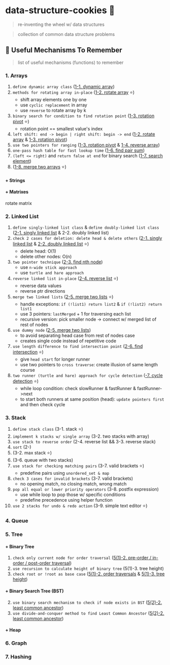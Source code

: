 # data-structure-cookies :cookie:
> re-inventing the wheel w/ data structures

> collection of common data structure problems

## :wrench: Useful Mechanisms To Remember
> list of useful mechanisms (functions) to remember

### 1. Arrays
1. `define dynamic array class` ([1-1. dynamic array](https://github.com/JiwoonKim/data-structure-cookies/blob/master/1_arrays/1_dynamic_array.cpp))
2. `methods for rotating array in-place` ([1-2. rotate array](https://github.com/JiwoonKim/data-structure-cookies/blob/master/1_arrays/2_rotate_array_right.cpp) :star:)
    - shift array elements one by one
    - use `cyclic replacement` in array
    - use `reverse` to rotate array by k
3. `binary search for condition to find rotation point` ([1-3. rotation pivot](https://github.com/JiwoonKim/data-structure-cookies/blob/master/1_arrays/3_rotation_pivot.cpp) :star:)
    - rotation point == smallest value's index
4. `left shift: end -> begin | right shift: begin -> end` ([1-2. rotate array](https://github.com/JiwoonKim/data-structure-cookies/blob/master/1_arrays/2_rotate_array_right.cpp) & [1-3. rotation pivot](https://github.com/JiwoonKim/data-structure-cookies/blob/master/1_arrays/4_reverse_array.cpp))
5. `use two pointers for ranging` ([1-3. rotation pivot](https://github.com/JiwoonKim/data-structure-cookies/blob/master/1_arrays/4_reverse_array.cpp) & [1-4. reverse array](https://github.com/JiwoonKim/data-structure-cookies/blob/master/1_arrays/4_reverse_array.cpp))
6. `one-pass hash table for fast lookup time` ([1-6. find pair sum](https://github.com/JiwoonKim/data-structure-cookies/blob/master/1_arrays/6_find_pair_sum.cpp))
7. `(left <= right)` and `return false at end` for binary search ([1-7. search element](https://github.com/JiwoonKim/data-structure-cookies/blob/master/1_arrays/7_search_element.cpp))
8. ([1-8. merge two arrays](https://github.com/JiwoonKim/data-structure-cookies/blob/master/1_arrays/8_merge_two_arrays.cpp) :star:)

#### + Strings


#### + Matrixes
rotate matrix

### 2. Linked List
1. `define singly-linked list class` & `define doubly-linked list class`  ([2-1. singly linked list](https://github.com/JiwoonKim/data-structure-cookies/blob/master/2_linked_lists/1_singly_linked_list.cpp) & 2-2. doubly linked list)
2. `check 2 cases for deletion: delete head & delete others` ([2-1. singly linked list](https://github.com/JiwoonKim/data-structure-cookies/blob/master/2_linked_lists/1_singly_linked_list.cpp) & [2-2. doubly linked list](https://github.com/JiwoonKim/data-structure-cookies/blob/master/2_linked_lists/2_doubly_linked_list.cpp) :star:)
    - delete head: O(1)
    - delete other nodes: O(n)
3. `two pointer technique` ([2-3. find nth node](https://github.com/JiwoonKim/data-structure-cookies/blob/master/2_linked_lists/3_find_nth_node.cpp))
    - use `n-wide stick approach`
    - use `turtle and hare approach`
4. `reverse linked list in-place` ([2-4. reverse list](https://github.com/JiwoonKim/data-structure-cookies/blob/master/2_linked_lists/4_reverse_list.cpp) :star:)
    - reverse data values
    - reverse ptr directions
5. `merge two linked lists` ([2-5. merge two lists](https://github.com/JiwoonKim/data-structure-cookies/blob/master/2_linked_lists/5_merge_two_lists.cpp) :star:)
    - handle exceptions: `if (!list1) return list2` & `if (!list2) return list1`
    - use 3 pointers: `lastMerged` + 1 for traversing each list
    - recursive version: pick smaller node -> connect w/ merged list of rest of nodes
6. `use dummy node` ([2-5. merge two lists](https://github.com/JiwoonKim/data-structure-cookies/blob/master/2_linked_lists/5_merge_two_lists.cpp))
    - to avoid separating head case from rest of nodes case
    - creates single code instead of repetitive code
7. `use length difference to find intersection point` ([2-6. find intersection](https://github.com/JiwoonKim/data-structure-cookies/blob/master/2_linked_lists/6_find_intersection.cpp) :star:)
    - give `head start` for longer runner
    - use two pointers to `cross traverse`: create illusion of same length course
8. `two runner (turtle and hare) approach for cycle detection` ([-7. cycle detection](https://github.com/JiwoonKim/data-structure-cookies/blob/master/2_linked_lists/7_cycle_detection.cpp) :star:)
    - while loop condition: check slowRunner & fastRunner & fastRunner->next
    - to start both runners at same position (head): `update pointers first` and then check cycle 

### 3. Stack
1. `define stack class` (3-1. stack :star:)
2. `implement k stacks w/ single array` (3-2. two stacks with array)
3. `use stack to reverse order` (2-4. reverse list && 3-3. reverse stack)
4. `sort` (2-)
5. (3-2. max stack :star:)
6. (3-6. queue with two stacks)
7. `use stack for checking matching pairs` (3-7. valid brackets :star:)
    - predefine pairs using `unordered_set & map`
8. `check 3 cases for invalid brackets` (3-7. valid brackets)
    - no opening match, no closing match, wrong match
9. `pop all equal or lower priority operators` (3-8. postfix expression)
    - use while loop to pop those w/ specific conditions
    - predefine precedence using helper function
10. `use 2 stacks for undo & redo action` (3-9. simple text editor :star:)

### 4. Queue

### 5. Tree

#### + Binary Tree
1. `check only current node for order traversal` ([5(1)-2. pre-order / in-order / post-order traversal](https://github.com/JiwoonKim/data-structure-cookies/blob/master/5_trees/1_binary_trees/2_order_traversals.cpp))
2. `use recursion to calculate height of binary tree` (5(1)-3. tree height)
3. `check root or !root as base case` ([5(1)-2. order traversals](https://github.com/JiwoonKim/data-structure-cookies/blob/master/5_trees/1_binary_trees/2_order_traversals.cpp) & [5(1)-3. tree height](https://github.com/JiwoonKim/data-structure-cookies/blob/master/5_trees/1_binary_trees/3_tree_height.cpp))

#### + Binary Search Tree (BST)
2. `use binary search mechanism to check if node exists in BST` ([5(2)-2. least common ancestor](https://github.com/JiwoonKim/data-structure-cookies/blob/master/5_trees/2_BST/2_least_common_ancestor.cpp))
3. `use divide-and-conquer method to find Least Common Ancestor` ([5(2)-2. least common ancestor](https://github.com/JiwoonKim/data-structure-cookies/blob/master/5_trees/2_BST/2_least_common_ancestor.cpp))

#### + Heap

### 6. Graph

### 7. Hashing


